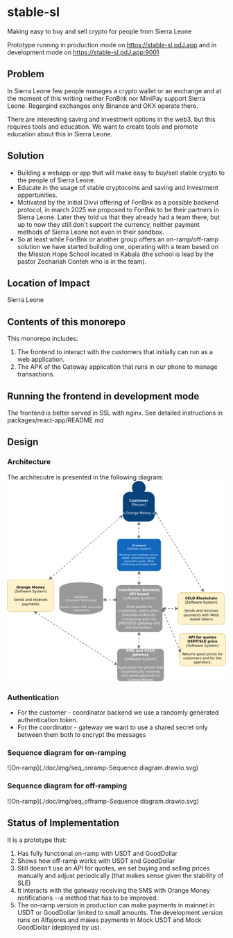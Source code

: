 # stable-sl

Making easy to buy and sell crypto for people from Sierra Leone

Prototype running in production mode on <https://stable-sl.pdJ.app> and in
development mode on <https://stable-sl.pdJ.app:9001>

## Problem

In Sierra Leone few people manages a crypto wallet or an exchange and at the
moment of this writing neither FonBnk nor MiniPay support Sierra Leone.
Regargind exchanges only Binance and OKX operate there.

There are interesting saving and investment options in the web3, but this
requires tools and education. We want to create tools and promote education
about this in Sierra Leone.

## Solution

* Building a webapp or app that will make easy to buy/sell stable crypto
  to the people of Sierra Leone.
* Educate in the usage of stable cryptocoins and saving and investment
  opportunities.
* Motivated by the initial Divvi offering of FonBnk
  as a possible backend protocol, in march 2025 we proposed to FonBnk to be
  their partners in Sierra Leone. Later they told us that they already
  had a team there, but up to now they still don't support the currency,
  neither payment methods of Sierra Leone not even in their sandbox.
* So at least while FonBnk or another group offers an on-ramp/off-ramp 
  solution we have started building one, operating with a team based on the
  Mission Hope School located in Kabala (the school is lead by the pastor
  Zechariah Conteh who is in the team).

## Location of Impact

Sierra Leone

## Contents of this monorepo

This monorepo includes:
1. The frontend to interact with the customers that initially can run as a
   web application.
2. The APK of the Gateway application that runs in our phone to manage
   transactions.

## Running the frontend in development mode

The frontend is better served in SSL with nginx.  See detailed
instructions in packages/react-app/README.md


## Design

### Architecture

The architecutre is presented in the following diagram:
![Architecture](./doc/img/Architecture_stable-sl-Architecture.drawio.svg)

### Authentication

* For the customer - coordinator backend we use a randomly generated 
  authentication token.
* For the coordinator - gateway we want to use a shared secret only between
  them both to encrypt the messages

### Sequence diagram for on-ramping

![On-ramp](./doc/img/seq_onramp-Sequence diagram.drawio.svg)


### Sequence diagram for off-ramping

![On-ramp](./doc/img/seq_offramp-Sequence diagram.drawio.svg)


## Status of Implementation

It is a prototype that:
1. Has fully functional on-ramp with USDT and GoodDollar
2. Shows how off-ramp works with USDT and GoodDollar
3. Still doesn't use an API for quotes, we set buying and selling prices
   manually and adjust periodically (that makes sense given the stability
   of SLE)
4. It interacts with the gateway receiving the SMS with Orange Money
   notifications --a method that has to be improved.
5. The on-ramp version in production can make payments in mainnet in USDT
   or GoodDollar limited to small amounts.
   The development version runs on Alfajores and makes payments in
   Mock USDT and Mock GoodDollar (deployed by us).

